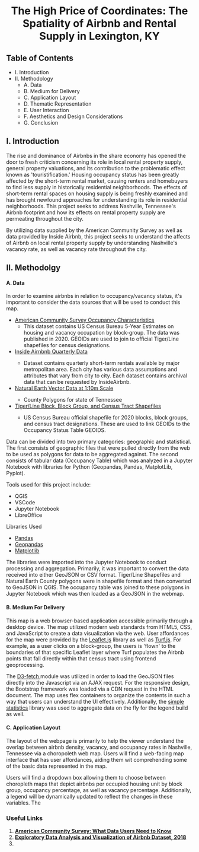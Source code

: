 # <center> The High Price of Coordinates: The Spatiality of Airbnb and Rental Supply in Lexington, KY </center>
## Table of Contents

- I. Introduction
- II. Methodology
  - A. Data
  - B. Medium for Delivery
  - C. Application Layout
  - D. Thematic Representation
  - E. User Interaction
  - F. Aesthetics and Design Considerations
  - G. Conclusion

## I. Introduction

 <p> The rise and dominance of Airbnbs in the share economy has opened the door to fresh criticism concerning its role in local rental property supply, general property valuations, and its contribution to the problematic effect known as 'touristification.' Housing occupancy status has been greatly affected by the short-term rental market, causing renters and homebuyers to find less supply in historically residential neighborhoods. The effects of short-term rental spaces on housing supply is being freshly examined and has brought newfound approaches for understanding its role in residential neighborhoods. This project seeks to address Nashville, Tennessee's Airbnb footprint and how its effects on rental property supply are permeating throughout the city.  </p>
  <p>By utilizing data supplied by the American Community Survey as well as data provided by Inside Airbnb, this project seeks to understand the affects of Airbnb on local rental property supply by understanding Nashville's vacancy rate, as well as vacancy rate throughout the city.</p>

  ## II. Methodolgy 

  #### A. Data 
  In order to examine airbnbs in relation to occupancy/vacancy status, it's important to consider the data sources that will be used to conduct this map. 
<ul>
  <li> <u><a href= 'https://data.census.gov/cedsci/table?q=S2501&tid=ACSST5Y2020.S2501'> American Community Survey Occupancy Characteristics </a> </u>
  
  - This dataset contains US Census Bureau 5-Year Estimates on housing and vacancy occupation by block-group. The data was published in 2020. GEOIDs are used to join to official Tiger/Line shapefiles for census designations. 
   </li>
   <li><a href='http://insideairbnb.com/get-the-data'> <u> Inside Airnbnb Quarterly Data</a></u>
   </li>
  
  - Dataset contains quarterly short-term rentals available by major metropolitan area. Each city has various data assumptions and attributes that vary from city to city. Each dataset contains archival data that can be requested by InsideAirbnb. 

<li><a href='https://www.naturalearthdata.com/downloads/10m-cultural-vectors/'><u> Natural Earth Vector Data at 1:10m Scale</a></u>

</li>

- County Polygons for state of Tennessee 

<li><a href= 'https://www.census.gov/cgi-bin/geo/shapefiles/index.php'><u> Tiger/Line Block, Block Group, and Census Tract Shapefiles
</a></u> 
</li>

- US Census Bureau official shapefile for 2020 blocks, block groups, and census tract designations. These are used to link GEOIDs to the Occupancy Status Table GEOIDS. 

</ul>

Data can be divided into two primary categories: geographic and statistical. The first consists of geographic files that were pulled directly from the web to be used as polygons for data to be aggregated against. The second consists of tabular data (Occupancy Table) which was analyzed in a Jupyter Notebook with libraries for Python (Geopandas, Pandas, MatplotLib, Pyplot). 

Tools used for this project include:
 <ul>
 <li>QGIS</li>
 <li>VSCode</li>
 <li>Jupyter Notebook</li>
 <li>LibreOffice</li>
 </ul>

Libraries Used 
 <ul>
 <li><a href='https://pandas.pydata.org/pandas-docs/version/1.4/index.html'> Pandas</a>
 </li>
 <li><a href='https://geopandas.org/en/stable/docs.html'>Geopandas</a>
 </li>
 <li><a href='
 https://matplotlib.org/stable/users/index'>Matplotlib</a>
 </li>
 </ul>

The libraries were imported into the Jupyter Notebook to conduct processing and aggregation. Primarily, it was important to convert the data received into either GeoJSON or CSV format. Tiger/Line Shapefiles and Natural Earth County polygons were in shapefile format and then converted to GeoJSON in QGIS. The occupancy table was joined to these polygons in Jupyter Notebook which was then loaded as a GeoJSON in the webmap. 

#### B. Medium For Delivery 
 <p>This map is a web browser-based application accessible primarily through a desktop device. The map utilized modern web standards from HTML5, CSS, and JavaScript to create a data visualization via the web. User affordances for the map were provided by the <a href='https://leafletjs.com/'>Leaflet.js</a> library as well as <a href='https://turfjs.org/'> Turf.js</a>. For example, as a user clicks on a block-group, the users is 'flown' to the boundaries of that specific Leaflet layer where Turf populates the Airbnb points that fall directly within that census tract using frontend geoprocessing. </p>
 <p> The <a href='https://github.com/d3/d3-fetch'> D3-fetch </a> module was utilized in order to load the GeoJSON files directly into the Javascript via an AJAX request. For the responsive design, the Bootstrap framework was loaded via a CDN request in the HTML document. The map uses flex containers to organize the contents in such a way that users can understand the UI effectively. Additionally, the <a href='https://simplestatistics.org/'> simple statistics</a> library was used to aggregate data on the fly for the legend build as well.</p>

 #### C. Application Layout 
 
 The layout of the webpage is primarily to help the viewer understand the overlap between airbnb density, vacancy, and occupancy rates in Nashville, Tennessee via a choropoleth web map. Users will find a web-facing map interface that has user affordances, aiding them wit comprehending some of the basic data represented in the map. 
 <p>Users will find a dropdown box allowing them to choose between choropleth maps that depict airbnbs per occupied housing unit by block group, occupancy percentage, as well as vacancy percentage. Additionally, a legend will be dynamically updated to reflect the changes in these variables. The 
 



### Useful Links

<ol>
<li><b><a href="https://www.census.gov/programs-surveys/acs/library/handbooks/geography.html">American Community Survey: What Data Users Need to Know</a>
<b>
<li><a href="http://www.columbia.edu/~sg3637/airbnb_final_analysis.html">Exploratory Data Analysis and Visualization of Airbnb Dataset, 2018</a>
<li>
